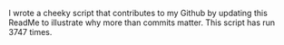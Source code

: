 I wrote a cheeky script that contributes to my Github by updating this ReadMe to illustrate why more than commits matter. This script has run 3747 times.